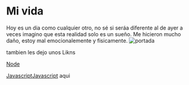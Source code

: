 # Mi vida

Hoy es un dia como cualquier otro, no sé si seráa diferente al de ayer a veces imagino que esta realidad solo es un sueño.
Me hicieron mucho daño, estoy mal emocionalemente y fisicamente.
![portada](./assets/Portada%20Linkedin%20oficina%20foto%20blanco.png)

tambien les dejo unos Likns

[Node](https://nodejs.org/)

[Javascript](https://javascript.gg.com)[Javascript](https://javascript.gg.com)
aqui
